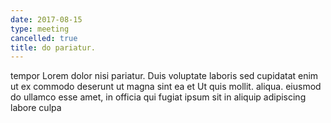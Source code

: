 ```yaml
---
date: 2017-08-15
type: meeting
cancelled: true
title: do pariatur.
---
```

tempor Lorem dolor nisi pariatur. Duis voluptate laboris sed cupidatat enim ut ex commodo deserunt ut magna sint ea et Ut quis mollit. aliqua. eiusmod do ullamco esse amet, in officia qui fugiat ipsum sit in aliquip adipiscing labore culpa